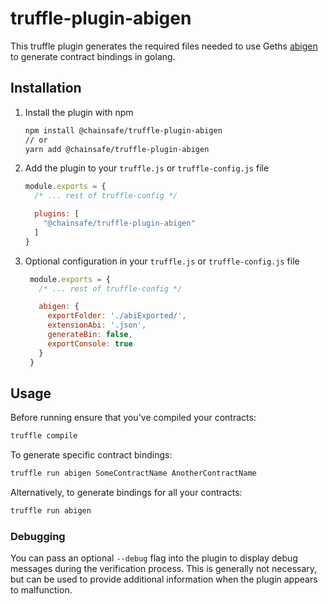# truffle-plugin-abigen

This truffle plugin generates the required files needed to use Geths [abigen](https://github.com/ethereum/go-ethereum/wiki/Native-DApps:-Go-bindings-to-Ethereum-contracts) to generate contract bindings in golang.

## Installation
1. Install the plugin with npm
    ```sh
    npm install @chainsafe/truffle-plugin-abigen
    // or
    yarn add @chainsafe/truffle-plugin-abigen
    ```
2. Add the plugin to your `truffle.js` or `truffle-config.js` file
    ```js
    module.exports = {
      /* ... rest of truffle-config */

      plugins: [
        "@chainsafe/truffle-plugin-abigen"
      ]
    }
    ```
3. Optional configuration in your `truffle.js` or `truffle-config.js` file
   ```js
    module.exports = {
      /* ... rest of truffle-config */

      abigen: {
        exportFolder: './abiExported/',
        extensionAbi: '.json',
        generateBin: false,
        exportConsole: true
      }
    }
    ```

## Usage
Before running ensure that you've compiled your contracts:
```sh
truffle compile
```
To generate specific contract bindings:
```sh
truffle run abigen SomeContractName AnotherContractName
```
Alternatively, to generate bindings for all your contracts:
```sh
truffle run abigen
```

### Debugging
You can pass an optional `--debug` flag into the plugin to display debug messages during the verification process. This is generally not necessary, but can be used to provide additional information when the plugin appears to malfunction.